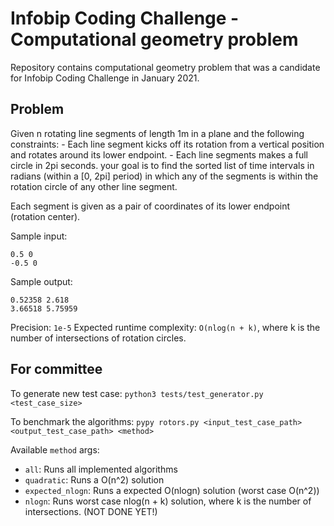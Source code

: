 # Infobip Coding Challenge - Computational geometry problem
Repository contains computational geometry problem that was a candidate for Infobip Coding Challenge in January 2021.

## Problem

Given n rotating line segments of length 1m in a plane and the following constraints:
    - Each line segment kicks off its rotation from a vertical position and rotates around its lower endpoint.
    - Each line segments makes a full circle in 2pi seconds.
your goal is to find the sorted list of time intervals in radians (within a [0, 2pi] period) in which any of the segments is within the rotation circle of any other line segment.

Each segment is given as a pair of coordinates of its lower endpoint (rotation center).

Sample input:
```
0.5 0
-0.5 0
```

Sample output:
```
0.52358 2.618
3.66518 5.75959
```

Precision: `1e-5`
Expected runtime complexity: `O(nlog(n + k)`, where k is the number of intersections of rotation circles.


## For committee

To generate new test case:
```python3 tests/test_generator.py <test_case_size>```

To benchmark the algorithms:
```pypy rotors.py <input_test_case_path> <output_test_case_path> <method>```

Available `method` args:
  - `all`: Runs all implemented algorithms
  - `quadratic`: Runs a O(n^2) solution
  - `expected_nlogn`: Runs a expected O(nlogn) solution (worst case O(n^2))
  - `nlogn`: Runs worst case nlog(n + k) solution, where k is the number of intersections. (NOT DONE YET!)
